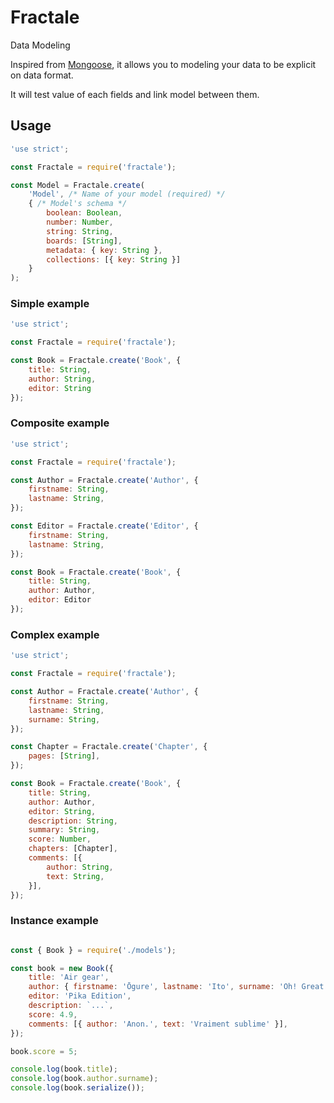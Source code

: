 # Fractale

Data Modeling

Inspired from [Mongoose](https://mongoosejs.com/docs/guide.html), it allows you to modeling your data to be explicit on data format.

It will test value of each fields and link model between them.

## Usage

```javascript
'use strict';

const Fractale = require('fractale');

const Model = Fractale.create(
    'Model', /* Name of your model (required) */
    { /* Model's schema */
        boolean: Boolean,
        number: Number,
        string: String,
        boards: [String],
        metadata: { key: String },
        collections: [{ key: String }]
    }
);
```

### Simple example

```javascript
'use strict';

const Fractale = require('fractale');

const Book = Fractale.create('Book', {
    title: String,
    author: String,
    editor: String
});
```

### Composite example

```javascript
'use strict';

const Fractale = require('fractale');

const Author = Fractale.create('Author', {
    firstname: String,
    lastname: String,
});

const Editor = Fractale.create('Editor', {
    firstname: String,
    lastname: String,
});

const Book = Fractale.create('Book', {
    title: String,
    author: Author,
    editor: Editor
});
```

### Complex example

```javascript
'use strict';

const Fractale = require('fractale');

const Author = Fractale.create('Author', {
    firstname: String,
    lastname: String,
    surname: String,
});

const Chapter = Fractale.create('Chapter', {
    pages: [String],
});

const Book = Fractale.create('Book', {
    title: String,
    author: Author,
    editor: String,
    description: String,
    summary: String,
    score: Number,
    chapters: [Chapter],
    comments: [{
        author: String,
        text: String,
    }],
});
```

### Instance example

```javascript

const { Book } = require('./models');

const book = new Book({
    title: 'Air gear',
    author: { firstname: 'Ōgure', lastname: 'Ito', surname: 'Oh! Great' },
    editor: 'Pika Edition',
    description: `...`,
    score: 4.9,
    comments: [{ author: 'Anon.', text: 'Vraiment sublime' }],
});

book.score = 5;

console.log(book.title);
console.log(book.author.surname);
console.log(book.serialize());
```
